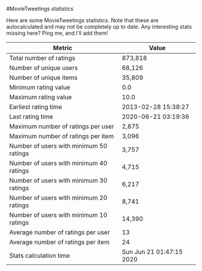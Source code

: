 #MovieTweetings statistics

Here are some MovieTweetings statistics. Note that these are autocalculated and may not be completely up to date. Any interesting stats missing here? Ping me, and I'll add them!

Metric | Value
--- | ---
Total number of ratings                 | 873,818
Number of unique users                  | 68,126
Number of unique items                  | 35,809
Minimum rating value                    | 0.0
Maximum rating value                    | 10.0
Earliest rating time                    | 2013-02-28 15:38:27
Last rating time                        | 2020-06-21 03:19:36
Maximum number of ratings per user      | 2,875
Maximum number of ratings per item      | 3,096
Number of users with minimum 50 ratings | 3,757
Number of users with minimum 40 ratings | 4,715
Number of users with minimum 30 ratings | 6,217
Number of users with minimum 20 ratings | 8,741
Number of users with minimum 10 ratings | 14,390
Average number of ratings per user      | 13
Average number of ratings per item      | 24
Stats calculation time                  | Sun Jun 21 01:47:15 2020

